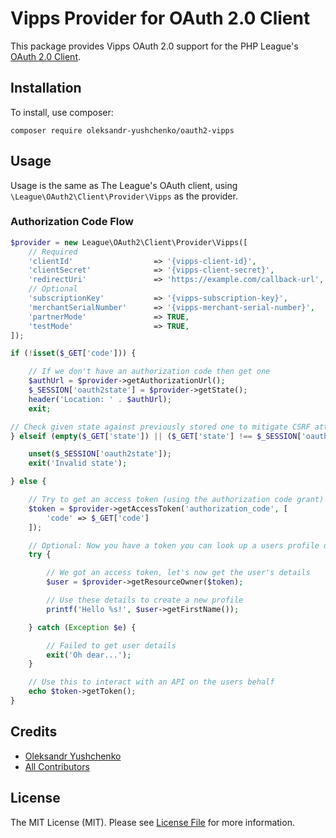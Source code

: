 # Vipps Provider for OAuth 2.0 Client
This package provides Vipps OAuth 2.0 support for the PHP League's [OAuth 2.0 Client](https://github.com/thephpleague/oauth2-client).

## Installation

To install, use composer:

```
composer require oleksandr-yushchenko/oauth2-vipps
```

## Usage

Usage is the same as The League's OAuth client, using `\League\OAuth2\Client\Provider\Vipps` as the provider.

### Authorization Code Flow

```php
$provider = new League\OAuth2\Client\Provider\Vipps([
    // Required
    'clientId'                  => '{vipps-client-id}',
    'clientSecret'              => '{vipps-client-secret}',
    'redirectUri'               => 'https://example.com/callback-url',
    // Optional
    'subscriptionKey'           => '{vipps-subscription-key}',
    'merchantSerialNumber'      => '{vipps-merchant-serial-number}',
    'partnerMode'               => TRUE,
    'testMode'                  => TRUE,
]);

if (!isset($_GET['code'])) {

    // If we don't have an authorization code then get one
    $authUrl = $provider->getAuthorizationUrl();
    $_SESSION['oauth2state'] = $provider->getState();
    header('Location: ' . $authUrl);
    exit;

// Check given state against previously stored one to mitigate CSRF attack
} elseif (empty($_GET['state']) || ($_GET['state'] !== $_SESSION['oauth2state'])) {

    unset($_SESSION['oauth2state']);
    exit('Invalid state');

} else {

    // Try to get an access token (using the authorization code grant)
    $token = $provider->getAccessToken('authorization_code', [
        'code' => $_GET['code']
    ]);

    // Optional: Now you have a token you can look up a users profile data
    try {

        // We got an access token, let's now get the user's details
        $user = $provider->getResourceOwner($token);

        // Use these details to create a new profile
        printf('Hello %s!', $user->getFirstName());

    } catch (Exception $e) {

        // Failed to get user details
        exit('Oh dear...');
    }

    // Use this to interact with an API on the users behalf
    echo $token->getToken();
}
```

## Credits

- [Oleksandr Yushchenko](https://github.com/oleksandr-yushchenko)
- [All Contributors](https://github.com/Oleksandr-Yushchenko/oauth2-vipps/contributors)

## License

The MIT License (MIT). Please see [License File](https://github.com/oleksandr-yushchenko/oauth2-vipps/blob/master/LICENSE) for more information.
